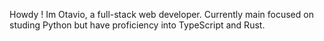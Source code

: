 Howdy ! Im Otavio, a full-stack web developer. Currently main focused on studing Python but have proficiency into TypeScript and Rust.
